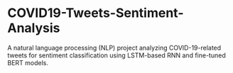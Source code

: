 # COVID19-Tweets-Sentiment-Analysis
A natural language processing (NLP) project analyzing COVID-19-related tweets for sentiment classification using LSTM-based RNN and fine-tuned BERT models.
